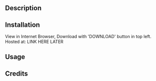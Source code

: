 # <Your-Project-Title>

## Description

## Installation
View in Internet Browser,
Download with 'DOWNLOAD' button in top left.
Hosted at: LINK HERE LATER
## Usage


## Credits


